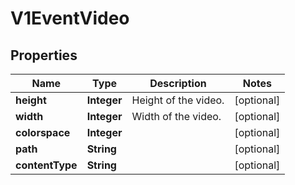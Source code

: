 

# V1EventVideo

## Properties

Name | Type | Description | Notes
------------ | ------------- | ------------- | -------------
**height** | **Integer** | Height of the video. |  [optional]
**width** | **Integer** | Width of the video. |  [optional]
**colorspace** | **Integer** |  |  [optional]
**path** | **String** |  |  [optional]
**contentType** | **String** |  |  [optional]




